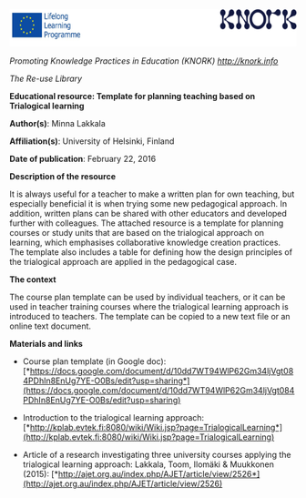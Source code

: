 <img src="img030/media/image01.png" width="624" height="65" />

*Promoting Knowledge Practices in Education (KNORK) http://knork.info*

*The Re-use Library*

**Educational resource: Template for planning teaching based on Trialogical learning**

**Author(s)**: Minna Lakkala

**Affiliation(s)**: University of Helsinki, Finland

**Date of publication**: February 22, 2016

**Description of the resource**

It is always useful for a teacher to make a written plan for own teaching, but especially beneficial it is when trying some new pedagogical approach. In addition, written plans can be shared with other educators and developed further with colleagues. The attached resource is a template for planning courses or study units that are based on the trialogical approach on learning, which emphasises collaborative knowledge creation practices. The template also includes a table for defining how the design principles of the trialogical approach are applied in the pedagogical case.

**The context**

The course plan template can be used by individual teachers, or it can be used in teacher training courses where the trialogical learning approach is introduced to teachers. The template can be copied to a new text file or an online text document.

**Materials and links**

-   Course plan template (in Google doc): [*https://docs.google.com/document/d/10dd7WT94WlP62Gm34ljVgt084PDhIn8EnUg7YE-O0Bs/edit?usp=sharing*](https://docs.google.com/document/d/10dd7WT94WlP62Gm34ljVgt084PDhIn8EnUg7YE-O0Bs/edit?usp=sharing)

-   Introduction to the trialogical learning approach: [*http://kplab.evtek.fi:8080/wiki/Wiki.jsp?page=TrialogicalLearning*](http://kplab.evtek.fi:8080/wiki/Wiki.jsp?page=TrialogicalLearning)

-   Article of a research investigating three university courses applying the trialogical learning approach: Lakkala, Toom, Ilomäki & Muukkonen (2015): [*http://ajet.org.au/index.php/AJET/article/view/2526*](http://ajet.org.au/index.php/AJET/article/view/2526)


